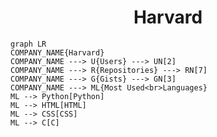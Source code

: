 <h1 align="center">Harvard</h1>

```mermaid
graph LR
COMPANY_NAME{Harvard}
COMPANY_NAME ---> U{Users} ---> UN[2]
COMPANY_NAME ---> R{Repositories} ---> RN[7]
COMPANY_NAME ---> G{Gists} ---> GN[3]
COMPANY_NAME ---> ML{Most Used<br>Languages}
ML --> Python[Python]
ML --> HTML[HTML]
ML --> CSS[CSS]
ML --> C[C]
```
